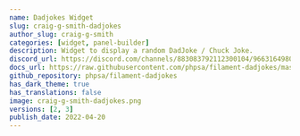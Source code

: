```yaml
---
name: Dadjokes Widget
slug: craig-g-smith-dadjokes
author_slug: craig-g-smith
categories: [widget, panel-builder]
description: Widget to display a random DadJoke / Chuck Joke.
discord_url: https://discord.com/channels/883083792112300104/966316498027151410
docs_url: https://raw.githubusercontent.com/phpsa/filament-dadjokes/master/README.md
github_repository: phpsa/filament-dadjokes
has_dark_theme: true
has_translations: false
image: craig-g-smith-dadjokes.png
versions: [2, 3]
publish_date: 2022-04-20
---
```

